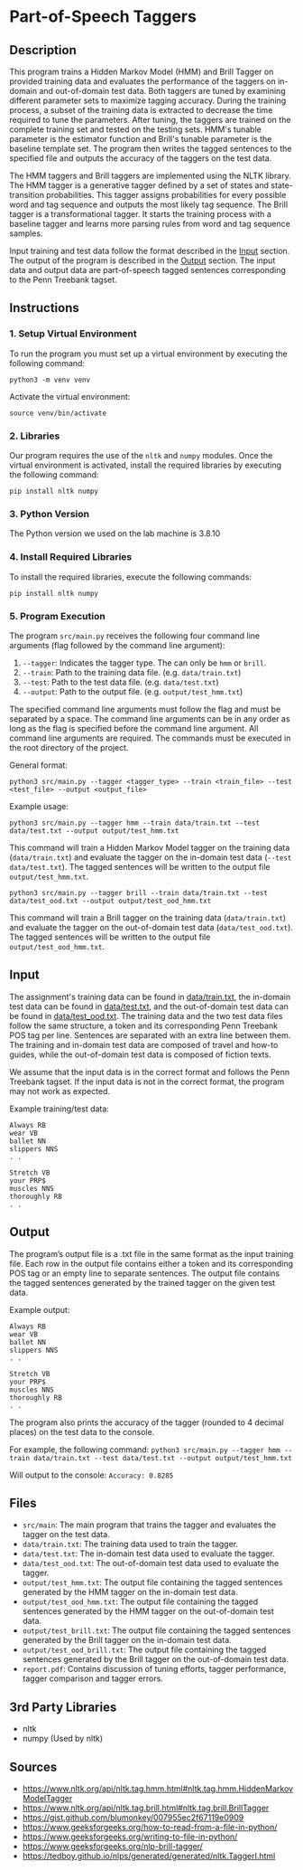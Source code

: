 # Part-of-Speech Taggers
## Description

This program trains a Hidden Markov Model (HMM) and Brill Tagger on provided training data and evaluates the performance 
of the taggers on in-domain and out-of-domain test data. Both taggers are tuned by examining different parameter sets to maximize tagging accuracy. During the training process, a subset of the training data is extracted to decrease the time required to tune the parameters. After tuning, the taggers are trained on the complete training set and tested on the testing sets. HMM's tunable parameter is the estimator function and Brill's tunable parameter is the baseline template set. The program then writes the tagged sentences to the specified file and outputs the accuracy of the taggers on the test data.

The HMM taggers and Brill taggers are implemented using the NLTK library. The HMM tagger is a generative tagger defined by a set of states and state-transition probabilities. This tagger assigns probabilities for every possible word and tag sequence and outputs the most likely tag sequence. The Brill tagger is a transformational tagger. It starts the training process with a baseline tagger and learns more parsing rules from word and tag sequence samples. 

Input training and test data follow the format described in the [Input](#input) section. The output of the program is described in the [Output](#output) section. The input data and output data are part-of-speech tagged sentences corresponding to the Penn Treebank tagset. 

## Instructions

### 1. Setup Virtual Environment

To run the program you must set up a virtual environment by executing the following command:

`python3 -m venv venv`

Activate the virtual environment:

`source venv/bin/activate`

### 2. Libraries

Our program requires the use of the `nltk` and `numpy` modules. Once the virtual environment is activated, install the required libraries by executing the following command:

`pip install nltk numpy`

### 3. Python Version

The Python version we used on the lab machine is 3.8.10

### 4. Install Required Libraries

To install the required libraries, execute the following commands:

`pip install nltk numpy`

### 5. Program Execution

The program `src/main.py` receives the following four command line arguments (flag followed by the command line argument):
1. `--tagger`: Indicates the tagger type. The can only be `hmm` or `brill`.
2. `--train`: Path to the training data file. (e.g. `data/train.txt`)
3. `--test`: Path to the test data file. (e.g. `data/test.txt`)
4. `--output`: Path to the output file. (e.g. `output/test_hmm.txt`)

The specified command line arguments must follow the flag and must be separated by a space.
The command line arguments can be in any order as long as the flag is specified before the command line argument.
All command line arguments are required.
The commands must be executed in the root directory of the project.

General format:

`python3 src/main.py --tagger <tagger_type> --train <train_file> --test <test_file> --output <output_file>`

Example usage:

`python3 src/main.py --tagger hmm --train data/train.txt --test data/test.txt --output output/test_hmm.txt`

This command will train a Hidden Markov Model tagger on the training data (`data/train.txt`) and evaluate the tagger on the in-domain test data (`--test data/test.txt`). The tagged sentences will be written to the output file `output/test_hmm.txt`.

`python3 src/main.py --tagger brill --train data/train.txt --test data/test_ood.txt --output output/test_ood_hmm.txt`

This command will train a Brill tagger on the training data (`data/train.txt`) and evaluate the tagger on the out-of-domain test data (`data/test_ood.txt`). The tagged sentences will be written to the output file `output/test_ood_hmm.txt`.

## Input

The assignment's training data can be found in [data/train.txt](data/train.txt), the in-domain test data can be found in [data/test.txt](data/test.txt), and the out-of-domain test data can be found in [data/test_ood.txt](data/test_ood.txt). The training data and the two test data files follow the same structure, a token and its corresponding Penn Treebank POS tag per line. Sentences are separated with an extra line between them. The training and in-domain test data are composed of travel and how-to guides, while the out-of-domain test data is composed of fiction texts.

We assume that the input data is in the correct format and follows the Penn Treebank tagset. If the input data is not in the correct format, the program may not work as expected.

Example training/test data:
```
Always RB
wear VB
ballet NN
slippers NNS
. .

Stretch VB
your PRP$
muscles NNS
thoroughly RB
. .

```

## Output

The program’s output file is a .txt file in the same format as the input training file. Each row in the output file contains either a token and its corresponding POS tag or an empty line to separate sentences. The output file contains the tagged sentences generated by the trained tagger on the given test data.

Example output:
```
Always RB
wear VB
ballet NN
slippers NNS
. .

Stretch VB
your PRP$
muscles NNS
thoroughly RB
. .

```

The program also prints the accuracy of the tagger (rounded to 4 decimal places) on the test data to the console. 

For example, the following command:
`python3 src/main.py --tagger hmm --train data/train.txt --test data/test.txt --output output/test_hmm.txt`

Will output to the console:
`Accuracy: 0.8285`

## Files

- `src/main`: The main program that trains the tagger and evaluates the tagger on the test data.
- `data/train.txt`: The training data used to train the tagger.
- `data/test.txt`: The in-domain test data used to evaluate the tagger. 
- `data/test_ood.txt`: The out-of-domain test data used to evaluate the tagger. 
- `output/test_hmm.txt`: The output file containing the tagged sentences generated by the HMM tagger on the in-domain test data.
- `output/test_ood_hmm.txt`: The output file containing the tagged sentences generated by the HMM tagger on the out-of-domain test data.
- `output/test_brill.txt`: The output file containing the tagged sentences generated by the Brill tagger on the in-domain test data.
- `output/test_ood_brill.txt`: The output file containing the tagged sentences generated by the Brill tagger on the out-of-domain test data.
- `report.pdf`: Contains discussion of tuning efforts, tagger performance, tagger comparison and tagger errors.

## 3rd Party Libraries

- nltk
- numpy (Used by nltk)

## Sources

- https://www.nltk.org/api/nltk.tag.hmm.html#nltk.tag.hmm.HiddenMarkovModelTagger
- https://www.nltk.org/api/nltk.tag.brill.html#nltk.tag.brill.BrillTagger
- https://gist.github.com/blumonkey/007955ec2f67119e0909
- https://www.geeksforgeeks.org/how-to-read-from-a-file-in-python/
- https://www.geeksforgeeks.org/writing-to-file-in-python/
- https://www.geeksforgeeks.org/nlp-brill-tagger/
- https://tedboy.github.io/nlps/generated/generated/nltk.TaggerI.html
